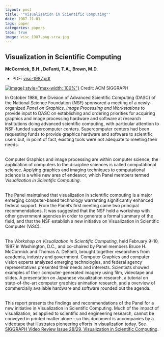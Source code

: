 ```yaml
---
layout: post
title: '"Visualization in Scientific Computing"'
date: 1987-11-01
tags: paper
categories: papers
tabs: true
image: visc_1987.png-srcw.jpg
---
```


## Visualization in Scientific Computing
**McCormick, B.H., DeFanti, T.A., Brown, M.D.**
- PDF: [visc-1987.pdf](/documents/visc-1987.pdf)


[![image](https://www.evl.uic.edu/output/originals/visc_1987.png-srcw.jpg){:style="max-width: 100%"}](https://www.evl.uic.edu/output/originals/visc_1987.png-srcw.jpg)
Credit: ACM SIGGRAPH

In October 1986, the Division of Advanced Scientific Computing (DASC) of the National Science Foundation (NSF) sponsored a meeting of a newly-organized <em>Panel on Graphics, Image Processing and Workstations</em> to provide input to DASC on establishing and ordering priorities for acquiring graphics and image processing hardware and software at research institutions doing advanced scientific computing, with particular attention to NSF-funded supercomputer centers. Supercomputer centers had been requesting funds to provide graphics hardware and software to scientific users but, in point of fact, existing tools were not adequate to meeting their needs.<br><br>

Computer Graphics and image processing are within computer science; the application of computers to the discipline sciences is called computational science. Applying graphics and imaging techniques to computational science is a while new area of endeavor, which Panel members termed <em>Visualization in Scientific Computing</em>.<br><br>

The Panel maintained that visualization in scientific computing is a major emerging computer-based technology warranting significantly enhanced federal support. From the Panel&rsquo;s first meeting came two principal recommendations. It was suggested that the NSF hold a workshop with other government agencies in order to generate a formal summary of the field, and that the NSF establish a new initiative on Visualization in Scientific Computer (ViSC).<br><br>

The <em>Workshop on Visualization in Scientific Computing</em>, held February 9-10, 1987 in Washington, D.C., and co-chaired by Panel members Bruce H. McCormick and Thomas A. DeFanti, brought together researchers from academia, industry and government. Computer Graphics and computer vision experts analyzed emerging technologies, and federal agency representatives presented their needs and interests. Scientists showed examples of their computer-generated imagery using film, videotape and slides. A presentation on Japanese visualization research, a tutorial on state-of-the-art computer graphics animation research, and a overview of commercially available hardware and software rounded out the agenda.<br><br>

This report presents the findings and recommendations of the Panel for a new initiative in Visualization in Scientific Computing. Much of the impact of visualization, as applied to scientific and engineering research, cannot be conveyed in printed matter alone - so this document is accompanies by a videotape that illustrates pioneering efforts in visualization today. See <a href="http://www.siggraph.org/publications/video-review/1_36.php">SIGGRAPH Video Review Issue 28/29, Visualization in Scientific Computing</a>.